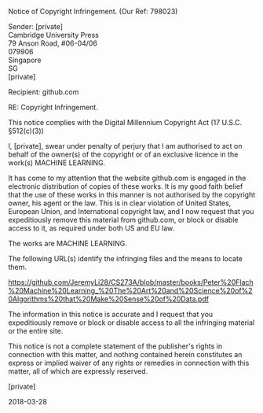 Notice of Copyright Infringement. (Our Ref: 798023)

Sender: [private]    
Cambridge University Press    
79 Anson Road, #06-04/06  
079906  
Singapore  
SG  
[private]  

Recipient: github.com

RE: Copyright Infringement.

This notice complies with the Digital Millennium Copyright Act (17 U.S.C. §512(c)(3))

I, [private], swear under penalty of perjury that I am authorised to act on behalf of the owner(s) of the copyright or of an exclusive licence in the work(s) MACHINE LEARNING.

It has come to my attention that the website github.com is engaged in the electronic distribution of copies of these works. It is my good faith belief that the use of these works in this manner is not authorised by the copyright owner, his agent or the law. This is in clear violation of United States, European Union, and International copyright law, and I now request that you expeditiously remove this material from github.com, or block or disable access to it, as required under both US and EU law.

The works are MACHINE LEARNING.  

The following URL(s) identify the infringing files and the means to locate them.  

https://github.com/JeremyLi28/CS273A/blob/master/books/Peter%20Flach%20Machine%20Learning_%20The%20Art%20and%20Science%20of%20Algorithms%20that%20Make%20Sense%20of%20Data.pdf  

The information in this notice is accurate and I request that you expeditiously remove or block or disable access to all the infringing material or the entire site.  

This notice is not a complete statement of the publisher's rights in connection with this matter, and nothing contained herein constitutes an express or implied waiver of any rights or remedies in connection with this matter, all of which are expressly reserved.  

[private]

2018-03-28
